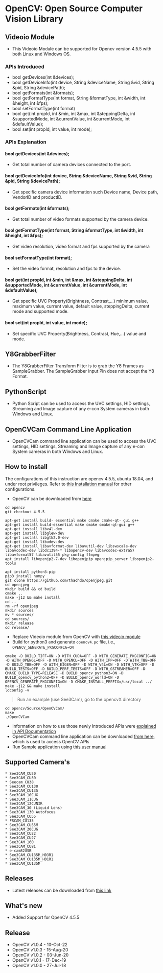 # OpenCV: Open Source Computer Vision Library


## Videoio Module

* This Videoio Module can be supported for  Opencv version 4.5.5 with both Linux and Windows OS.

### APIs Introduced

* bool getDevices(int &devices);
* bool getDeviceInfo(int device, String &deviceName, String &vid, String &pid, String &devicePath);
* bool getFormats(int &formats);
* bool getFormatType(int format, String &formatType, int &width, int &height, int &fps);
* bool setFormatType(int format)
* bool get(int propId, int &min, int &max, int &steppingDelta, int &supportedMode, int &currentValue, int &currentMode, int &defaultValue);
* bool set(int propId, int value, int mode);

### APIs Explanation

#### bool getDevices(int &devices);

* Get total number of camera devices connected to the port.


#### bool getDeviceInfo(int device, String &deviceName, String &vid, String &pid, String &devicePath);

* Get specific camera device information such Device name, Device path, VendorID and productID.


#### bool getFormats(int &formats);

* Get total number of video formats supported by the camera device.


#### bool getFormatType(int format, String &formatType, int &width, int &height, int &fps);

* Get video resolution, video format and fps supported by the camera


#### bool setFormatType(int format);

* Set the video format, resolution and fps to the device. 


#### bool get(int propId, int &min, int &max, int &steppingDelta, int &supportedMode, int &currentValue, int &currentMode, int &defaultValue);

* Get specific UVC Property(Brightness, Contrast,...) minimum value, maximum value, current value, default value, steppingDelta, current mode and supported mode.


#### bool set(int propId, int value, int mode);

* Set specific UVC Property(Brightness, Contrast, Hue,...) value and mode.


## Y8GrabberFilter

* The Y8GrabberFilter Transform Filter is to grab the Y8 Frames as SampleGrabber. The SampleGrabber Input Pin does not accept the Y8 Format.


## PythonScript 

* Python Script can be used to access the UVC settings, HID settings, Streaming and Image capture of any e-con System cameras in both Windows and Linux.


## OpenCVCam Command Line Application

* OpenCVCam command line application can be used to access the UVC settings, HID settings, Streaming and Image capture of any e-con System cameras in both Windows and Linux.


## How to install 
The configurations of this instruction are opencv 4.5.5, ubuntu 18.04, and under root privileges. Refer to [this Installation manual](https://github.com/econsystems/opencv/tree/master/Documents) for other configurations.

* OpenCV can be downloaded from [here](https://github.com/opencv/opencv)
```
cd opencv
git checkout 4.5.5

apt-get install build- essential make cmake cmake-qt- gui g++
apt-get install build-essential make cmake cmake-qt-gui g++
apt-get install libv4l-dev
apt-get install libglew-dev
apt-get install libgtk2.0-dev
apt-get install libudev-dev
apt-get install libavformat-dev libavutil-dev libswscale-dev libavcodec-dev libdc1394-* libopencv-dev libavcodec-extra57 libavformat57 libavutil55 pkg-config ffmpeg
apt install libopenjp2-7-dev libopenjpip openjpip_server libopenjp2-tools

apt install python3-pip
pip3 install numpy
git clone https://github.com/thachdo/openjpeg.git
cd openjpeg
mkdir build && cd build
cmake ..
make -j12 && make install
cd ..
rm -rf openjpeg
mkdir sources
mv * sources/
cd sources/
mkdir release
cd release/
```
* Replace Videoio module from OpenCV with [this videoio module](https://github.com/thachdo/opencvX/tree/master/Source/videoio)
* Build for python3 and generate `opencv4.pc` file, i.e., `OPENCV_GENERATE_PKGCONFIG=ON`
```
cmake -D BUILD_TIFF=ON -D WITH_CUDA=OFF -D WITH_GENERATE_PKGCONFIG=ON -D WITH_OPENGL=OFF -D WITH_OPENCL=OFF -D WITH_IPP=OFF -D WITH_TBB=OFF -D BUILD_TBB=OFF -D WITH_EIGEN=OFF -D WITH_V4L=ON -D WITH_VTK=OFF -D BUILD_TESTS=OFF -D BUILD_PERF_TESTS=OFF -D WITH_GSTREAMER=OFF -D CMAKE_BUILD_TYPE=RELEASE -D BUILD_opencv_python3=ON -D BUILD_opencv_python2=OFF -D BUILD_opencv_world=ON -D OPENCV_GENERATE_PKGCONFIG=ON -D CMAKE_INSTALL_PREFIX=/usr/local ../
make -j12 && make install
ldconfig -v
```
> Run an example (use See3Cam), go to the opencvX directory

```
cd opencv/Source/OpenCVCam/
make
./OpenCVCam
```

* Information on how to use those newly Introduced APIs were [explained in API Documentation](https://github.com/econsystems/opencv/tree/master/Documents)
* OpenCVCam command line application can be downloaded [from here](https://github.com/econsystems/opencv/tree/master/Source), which is used to access OpenCV APIs
* Run Sample application using [this user manual](https://github.com/econsystems/opencv/tree/master/Documents)


## Supported Camera's

	* See3CAM_CU20
	* See3CAM_CU30
	* Seecam_CU38
	* See3CAM_CU130
	* See3CAM_CU135
	* See3CAM_10CUG
	* See3CAM_11CUG
	* See3CAM_12CUNIR
	* See3CAM_30 (Liquid Lens)
	* See3CAM_130 Autofocus
	* See3CAM_CU55
	* FSCAM_CU135
	* See3CAM_CU55M
	* See3CAM_20CUG
	* See3CAM_CU22
	* See3CAM_CU27
	* See3CAM_160
	* See3CAM_CU81
	* e-cam82USB
	* See3CAM_CU135M_H03R1
	* See3CAM_CU135M_H01R1
	* See3CAM_CU135M

## Releases

* Latest releases can be downloaded from [this link](https://github.com/econsystems/opencv/releases)


## What's new

* Added Support for OpenCV 4.5.5

## Release

* OpenCV v1.0.4		-	10-Oct-22
* OpenCV v1.0.3		-	15-Aug-20
* OpenCV v1.0.2		-	03-Jun-20
* OpenCV v1.0.1		-	17-Dec-19
* OpenCV v1.0.0		-	27-Jul-18

